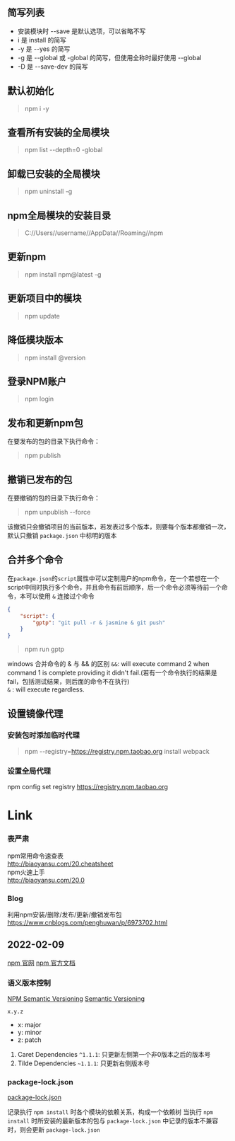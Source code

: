 ## 简写列表
* 安装模块时 --save 是默认选项，可以省略不写
* i 是 install 的简写
* -y 是 --yes 的简写
* -g 是 --global 或 -global 的简写，但使用全称时最好使用 --global
* -D 是 --save-dev 的简写

## 默认初始化
> npm i -y  


## 查看所有安装的全局模块
> npm list --depth=0 -global

## 卸载已安装的全局模块
> npm uninstall -g <package>

## npm全局模块的安装目录
> C://Users//username//AppData//Roaming//npm

## 更新npm
> npm install npm@latest -g

## 更新项目中的模块
> npm update <package>

## 降低模块版本
> npm install <package>@version

## 登录NPM账户
> npm login

## 发布和更新npm包
在要发布的包的目录下执行命令：
> npm publish

## 撤销已发布的包
在要撤销的包的目录下执行命令：
> npm unpublish --force

该撤销只会撤销项目的当前版本，若发表过多个版本，则要每个版本都撤销一次，默认只撤销 `package.json` 中标明的版本


## 合并多个命令
在`package.json`的`script`属性中可以定制用户的npm命令，在一个若想在一个script中同时执行多个命令，并且命令有前后顺序，后一个命令必须等待前一个命令，本可以使用 `&` 连接过个命令
```json
{
    "script": {
        "gptp": "git pull -r & jasmine & git push"
    }
}
```

> npm run gptp

windows 合并命令的 & 与 && 的区别
`&&`: will execute command 2 when command 1 is complete providing it didn't fail.(若有一个命令执行的结果是fail，包括测试结果，则后面的命令不在执行)  
`&` : will execute regardless.

## 设置镜像代理
### 安装包时添加临时代理
> npm --registry=https://registry.npm.taobao.org install webpack 

### 设置全局代理
npm config set registry https://registry.npm.taobao.org



# Link
### 表严肃
npm常用命令速查表  
http://biaoyansu.com/20.cheatsheet  
npm火速上手  
http://biaoyansu.com/20.0
### Blog
利用npm安装/删除/发布/更新/撤销发布包  
https://www.cnblogs.com/penghuwan/p/6973702.html


## 2022-02-09

[npm 官网](https://www.npmjs.com/)
[npm 官方文档](https://docs.npmjs.com/)

### 语义版本控制
[NPM Semantic Versioning](https://docs.npmjs.com/about-semantic-versioning)
[Semantic Versioning](https://semver.org/)

`x.y.z`  
- x: major 
- y: minor 
- z: patch

1. Caret Dependencies
   `^1.1.1`: 只更新左侧第一个非0版本之后的版本号
2. Tilde Dependencies
   `~1.1.1`: 只更新右侧版本号


### package-lock.json
[package-lock.json](https://docs.npmjs.com/cli/v8/configuring-npm/package-lock-json)

记录执行 `npm install` 时各个模块的依赖关系，构成一个依赖树
当执行 `npm install` 时所安装的最新版本的包与 `package-lock.json` 中记录的版本不兼容时，则会更新 `package-lock.json`